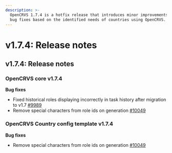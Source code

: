 ```yaml
---
description: >-
  OpenCRVS 1.7.4 is a hotfix release that introduces minor improvements and    
  bug fixes based on the identified needs of countries using OpenCRVS.
---
```


# v1.7.4: Release notes

## v1.7.4: Release notes

### OpenCRVS core v1.7.4

**Bug fixes**

* Fixed historical roles displaying incorrectly in task history after migration to v1.7 [#9989](https://github.com/opencrvs/opencrvs-core/issues/9989)
* Remove special characters from role ids on generation [#10049](https://github.com/opencrvs/opencrvs-core/issues/10049)

### OpenCRVS Country config template v1.7.4

**Bug fixes**

* Remove special characters from role ids on generation [#10049](https://github.com/opencrvs/opencrvs-core/issues/10049)
